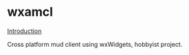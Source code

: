 # wxamcl

[Introduction](ProjectIntroduction.md)

Cross platform mud client using wxWidgets, hobbyist project.

